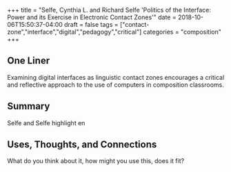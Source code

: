 +++
title = "Selfe, Cynthia L. and Richard Selfe 'Politics of the Interface: Power and its Exercise in Electronic Contact Zones'"
date = 2018-10-06T15:50:37-04:00
draft = false
tags = ["contact-zone","interface","digital","pedagogy","critical"]
categories = "composition"
+++
## One Liner
Examining digital interfaces as linguistic contact zones encourages a critical and reflective approach to the use of computers in composition classrooms.

## Summary
Selfe and Selfe highlight en
## Uses, Thoughts, and Connections
What do you think about it, how might you use this, does it fit?
